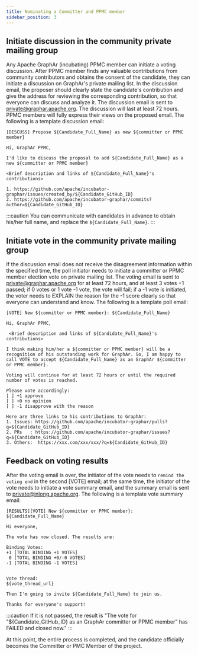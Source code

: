 ```yaml
---
title: Nominating a Committer and PPMC member
sidebar_position: 3
---
```


## Initiate discussion in the community private mailing group
Any Apache GraphAr (incubating) PPMC member can initiate a voting discussion.
After PPMC member finds any valuable contributions from community contributors and obtains the consent of the candidate, they can initiate a discussion on GraphAr's private mailing list.
In the discussion email, the proposer should clearly state the candidate's contribution and give the address for reviewing the corresponding contribution, so that everyone can discuss and analyze it.
The discussion email is sent to private@graphar.apache.org. The discussion will last at least 72 hours. PPMC members will fully express their views on the proposed email.
The following is a template  discussion email:
```shell
[DISCUSS] Propose ${Candidate_Full_Name} as new ${committer or PPMC member}

Hi, GraphAr PPMC,
 
I'd like to discuss the proposal to add ${Candidate_Full_Name} as a new ${committer or PPMC member}

<Brief description and links of ${Candidate_Full_Name}'s contributions>
 
1. https://github.com/apache/incubator-graphar/issues/created_by/${Candidate_GitHub_ID} 
2. https://github.com/apache/incubator-graphar/commits?author=${Candidate_GitHub_ID}
```

:::caution
You can communicate with candidates in advance to obtain his/her full name, and replace the `${Candidate_Full_Name}`.
:::

## Initiate vote in the community private mailing group
If the discussion email does not receive the disagreement information within the specified time, the poll initiator needs to initiate a committer or PPMC member election vote on private mailing list.
The voting email is sent to private@graphar.apache.org for at least 72 hours, and at least 3 votes +1 passed; if 0 votes or 1 vote -1 vote, the vote will fail; if a -1 vote is initiated, the voter needs to EXPLAIN the reason for the -1 score clearly so that everyone can understand and know.
The following is a template  poll email: 
```shell
[VOTE] New ${committer or PPMC member}: ${Candidate_Full_Name} 

Hi, GraphAr PPMC,
 
 <Brief description and links of ${Candidate_Full_Name}'s contributions>

I think making him/her a ${committer or PPMC member} will be a recognition of his outstanding work for GraphAr. So, I am happy to call VOTE to accept ${Candidate_Full_Name} as an GraphAr ${committer or PPMC member}.
 
Voting will continue for at least 72 hours or until the required number of votes is reached.

Please vote accordingly:
[ ] +1 approve
[ ] +0 no opinion
[ ] -1 disapprove with the reason  
  
Here are three links to his contributions to GraphAr:
1. Issues: https://github.com/apache/incubator-graphar/pulls?q=${Candidate_GitHub_ID}
2. PRs   : https://github.com/apache/incubator-graphar/issues?q=${Candidate_GitHub_ID}
3. Others:  https://xxx.com/xxx/xxx/?q=${Candidate_GitHub_ID}
```

## Feedback on voting results
After the voting email is over, the initiator of the vote needs to `remind the voting end` in the second [VOTE] email; at the same time, the initiator of the vote needs to initiate a vote summary email, and the summary email is sent to private@inlong.apache.org.
The following is a template  vote summary email:
```shell
[RESULTS][VOTE] New ${committer or PPMC member}: ${Candidate_Full_Name}

Hi everyone,

The vote has now closed. The results are:

Binding Votes:
+1 [TOTAL BINDING +1 VOTES]
 0 [TOTAL BINDING +0/-0 VOTES]
-1 [TOTAL BINDING -1 VOTES]


Vote thread:
${vote_thread_url}

Then I'm going to invite ${Candidate_Full_Name} to join us.

Thanks for everyone's support!   
```

:::caution
If it is not passed, the result is "The vote for "${Candidate_GitHub_ID} as an GraphAr committer or PPMC member" has FAILED and closed now."
:::


 
At this point, the entire process is completed, and the candidate officially becomes the Committer or PMC Member of the project.